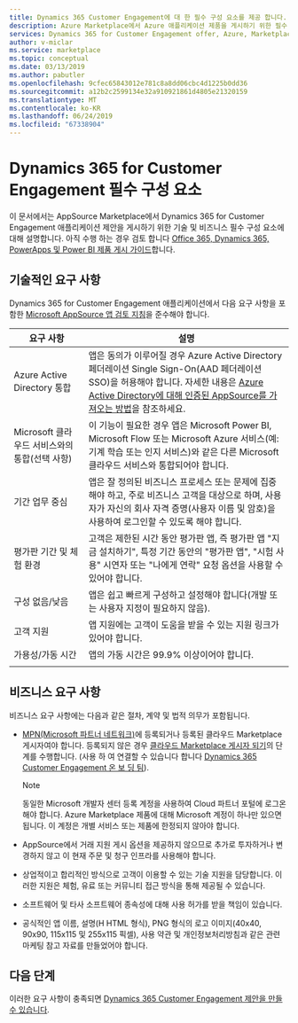 ```yaml
---
title: Dynamics 365 Customer Engagement에 대 한 필수 구성 요소를 제공 합니다. | Azure Marketplace
description: Azure Marketplace에서 Azure 애플리케이션 제품을 게시하기 위한 필수 구성 요소입니다.
services: Dynamics 365 for Customer Engagement offer, Azure, Marketplace, Cloud Partner Portal,
author: v-miclar
ms.service: marketplace
ms.topic: conceptual
ms.date: 03/13/2019
ms.author: pabutler
ms.openlocfilehash: 9cfec65843012e781c8a8dd06cbc4d1225b0dd36
ms.sourcegitcommit: a12b2c2599134e32a910921861d4805e21320159
ms.translationtype: MT
ms.contentlocale: ko-KR
ms.lasthandoff: 06/24/2019
ms.locfileid: "67338904"
---
```

# <a name="dynamics-365-for-customer-engagement-prerequisites"></a>Dynamics 365 for Customer Engagement 필수 구성 요소

이 문서에서는 AppSource Marketplace에서 Dynamics 365 for Customer Engagement 애플리케이션 제안을 게시하기 위한 기술 및 비즈니스 필수 구성 요소에 대해 설명합니다.  아직 수행 하는 경우 검토 합니다 [Office 365, Dynamics 365, PowerApps 및 Power BI 제품 게시 가이드](../../appsource-offer-publishing-guide.md)합니다.


## <a name="technical-requirements"></a>기술적인 요구 사항

Dynamics 365 for Customer Engagement 애플리케이션에서 다음 요구 사항을 포함한 [Microsoft AppSource 앱 검토 지침](https://smp-cdn-prod.azureedge.net/documents/AppsourceGuidelines/Microsoft%20AppSource%20app%20review%20guidelines_v5.pdf)을 준수해야 합니다.


|              요구 사항             |        설명           |
|            ---------------           |      ---------------         |
| Azure Active Directory 통합   | 앱은 동의가 이루어질 경우 Azure Active Directory 페더레이션 Single Sign-On(AAD 페더레이션 SSO)을 허용해야 합니다. 자세한 내용은 [Azure Active Directory에 대해 인증된 AppSource를 가져오는 방법](https://docs.microsoft.com/azure/active-directory/develop/howto-get-appsource-certified)을 참조하세요. |
| Microsoft 클라우드 서비스와의 통합(선택 사항) | 이 기능이 필요한 경우 앱은 Microsoft Power BI, Microsoft Flow 또는 Microsoft Azure 서비스(예: 기계 학습 또는 인지 서비스)와 같은 다른 Microsoft 클라우드 서비스와 통합되어야 합니다. |
| 기간 업무 중심            |  앱은 잘 정의된 비즈니스 프로세스 또는 문제에 집중해야 하고, 주로 비즈니스 고객을 대상으로 하며, 사용자가 자신의 회사 자격 증명(사용자 이름 및 암호)을 사용하여 로그인할 수 있도록 해야 합니다.  |
| 평가판 기간 및 체험 환경 |  고객은 제한된 시간 동안 평가판 앱, 즉 평가판 앱 "지금 설치하기", 특정 기간 동안의 "평가판 앱", "시험 사용" 시연자 또는 "나에게 연락" 요청 옵션을 사용할 수 있어야 합니다.  |
| 구성 없음/낮음                 | 앱은 쉽고 빠르게 구성하고 설정해야 합니다(개발 또는 사용자 지정이 필요하지 않음).  |
| 고객 지원                     | 앱 지원에는 고객이 도움을 받을 수 있는 지원 링크가 있어야 합니다.  |
| 가용성/가동 시간                  | 앱의 가동 시간은 99.9% 이상이어야 합니다. |
|  |  |


## <a name="business-requirements"></a>비즈니스 요구 사항

비즈니스 요구 사항에는 다음과 같은 절차, 계약 및 법적 의무가 포함됩니다.

* [MPN(Microsoft 파트너 네트워크)](https://partners.microsoft.com/PartnerProgram/simplifiedenrollment.aspx)에 등록되거나 등록된 클라우드 Marketplace 게시자여야 합니다. 등록되지 않은 경우 [클라우드 Marketplace 게시자 되기](https://docs.microsoft.com/azure/marketplace/become-publisher)의 단계를 수행합니다.  (사용 하 여 연결할 수 있습니다 합니다 [Dynamics 365 Customer Engagement 온 보 딩 팀](https://experience.dynamics.com/isvengage/)).

    >[!NOTE]
    >동일한 Microsoft 개발자 센터 등록 계정을 사용하여 Cloud 파트너 포털에 로그온해야 합니다. Azure Marketplace 제품에 대해 Microsoft 계정이 하나만 있으면 됩니다. 이 계정은 개별 서비스 또는 제품에 한정되지 않아야 합니다.

* AppSource에서 거래 지원 게시 옵션을 제공하지 않으므로 추가로 투자하거나 변경하지 않고 이 현재 주문 및 청구 인프라를 사용해야 합니다.
* 상업적이고 합리적인 방식으로 고객이 이용할 수 있는 기술 지원을 담당합니다. 이러한 지원은 체험, 유료 또는 커뮤니티 접근 방식을 통해 제공될 수 있습니다.
* 소프트웨어 및 타사 소프트웨어 종속성에 대해 사용 허가를 받을 책임이 있습니다.
* 공식적인 앱 이름, 설명(H HTML 형식), PNG 형식의 로고 이미지(40x40, 90x90, 115x115 및 255x115 픽셀), 사용 약관 및 개인정보처리방침과 같은 관련 마케팅 참고 자료를 만들었어야 합니다.  


## <a name="next-steps"></a>다음 단계

이러한 요구 사항이 충족되면 [Dynamics 365 Customer Engagement 제안을 만들 수 있습니다](./cpp-create-offer.md). 
